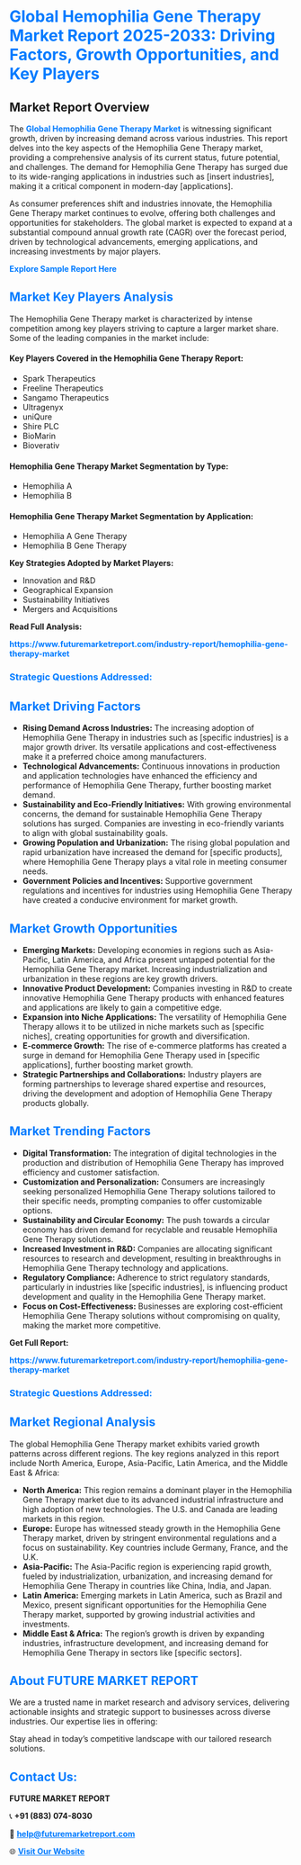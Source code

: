 <h1 style="color: #007BFF;">Global Hemophilia Gene Therapy Market Report 2025-2033: Driving Factors, Growth Opportunities, and Key Players</h1>

<section id="overview">
<h2>Market Report Overview</h2>
<p>The <a href="https://www.futuremarketreport.com/industry-report/hemophilia-gene-therapy-market" style="color: #007BFF; text-decoration: none;"><strong>Global Hemophilia Gene Therapy Market</strong></a> is witnessing significant growth, driven by increasing demand across various industries. This report delves into the key aspects of the Hemophilia Gene Therapy market, providing a comprehensive analysis of its current status, future potential, and challenges. The demand for Hemophilia Gene Therapy has surged due to its wide-ranging applications in industries such as [insert industries], making it a critical component in modern-day [applications].</p>
<p>As consumer preferences shift and industries innovate, the Hemophilia Gene Therapy market continues to evolve, offering both challenges and opportunities for stakeholders. The global market is expected to expand at a substantial compound annual growth rate (CAGR) over the forecast period, driven by technological advancements, emerging applications, and increasing investments by major players.</p>
</section>

<section id="overview">
<p><a href="https://www.futuremarketreport.com/request-sample/reportId=80075" style="color: #007BFF; text-decoration: none;"><strong>Explore Sample Report Here</strong></a></p>
</section>

<section id="key-players">
<h2 style="color: #007BFF;">Market Key Players Analysis</h2>
<p>The Hemophilia Gene Therapy market is characterized by intense competition among key players striving to capture a larger market share. Some of the leading companies in the market include:</p>
<h4>Key Players Covered in the Hemophilia Gene Therapy Report:</h4>
<ul><li>Spark Therapeutics</li><li>Freeline Therapeutics</li><li>Sangamo Therapeutics</li><li>Ultragenyx</li><li>uniQure</li><li>Shire PLC</li><li>BioMarin</li><li>Bioverativ</li></ul>
<h4>Hemophilia Gene Therapy Market Segmentation by Type:</h4>
<ul><li>Hemophilia A</li><li>Hemophilia B</li></ul>

<h4>Hemophilia Gene Therapy Market Segmentation by Application:</h4>
<ul><li>Hemophilia A Gene Therapy</li><li>Hemophilia B Gene Therapy</li></ul>
<p><strong>Key Strategies Adopted by Market Players:</strong></p>
<ul>
<li>Innovation and R&D</li>
<li>Geographical Expansion</li>
<li>Sustainability Initiatives</li>
<li>Mergers and Acquisitions</li>
</ul>
</section>

<section>
<p><strong>Read Full Analysis: </strong></p><a href="https://www.futuremarketreport.com/industry-report/hemophilia-gene-therapy-market" style="color: #007BFF; text-decoration: none;"><strong>https://www.futuremarketreport.com/industry-report/hemophilia-gene-therapy-market</strong></a>
<h3 style="color: #007BFF;">Strategic Questions Addressed:</h3>
</section>

<section id="driving-factors">
<h2 style="color: #007BFF;">Market Driving Factors</h2>
<ul>
<li><strong>Rising Demand Across Industries:</strong> The increasing adoption of Hemophilia Gene Therapy in industries such as [specific industries] is a major growth driver. Its versatile applications and cost-effectiveness make it a preferred choice among manufacturers.</li>
<li><strong>Technological Advancements:</strong> Continuous innovations in production and application technologies have enhanced the efficiency and performance of Hemophilia Gene Therapy, further boosting market demand.</li>
<li><strong>Sustainability and Eco-Friendly Initiatives:</strong> With growing environmental concerns, the demand for sustainable Hemophilia Gene Therapy solutions has surged. Companies are investing in eco-friendly variants to align with global sustainability goals.</li>
<li><strong>Growing Population and Urbanization:</strong> The rising global population and rapid urbanization have increased the demand for [specific products], where Hemophilia Gene Therapy plays a vital role in meeting consumer needs.</li>
<li><strong>Government Policies and Incentives:</strong> Supportive government regulations and incentives for industries using Hemophilia Gene Therapy have created a conducive environment for market growth.</li>
</ul>
</section>

<section id="growth-opportunities">
<h2 style="color: #007BFF;">Market Growth Opportunities</h2>
<ul>
<li><strong>Emerging Markets:</strong> Developing economies in regions such as Asia-Pacific, Latin America, and Africa present untapped potential for the Hemophilia Gene Therapy market. Increasing industrialization and urbanization in these regions are key growth drivers.</li>
<li><strong>Innovative Product Development:</strong> Companies investing in R&D to create innovative Hemophilia Gene Therapy products with enhanced features and applications are likely to gain a competitive edge.</li>
<li><strong>Expansion into Niche Applications:</strong> The versatility of Hemophilia Gene Therapy allows it to be utilized in niche markets such as [specific niches], creating opportunities for growth and diversification.</li>
<li><strong>E-commerce Growth:</strong> The rise of e-commerce platforms has created a surge in demand for Hemophilia Gene Therapy used in [specific applications], further boosting market growth.</li>
<li><strong>Strategic Partnerships and Collaborations:</strong> Industry players are forming partnerships to leverage shared expertise and resources, driving the development and adoption of Hemophilia Gene Therapy products globally.</li>
</ul>
</section>

<section id="trending-factors">
<h2 style="color: #007BFF;">Market Trending Factors</h2>
<ul>
<li><strong>Digital Transformation:</strong> The integration of digital technologies in the production and distribution of Hemophilia Gene Therapy has improved efficiency and customer satisfaction.</li>
<li><strong>Customization and Personalization:</strong> Consumers are increasingly seeking personalized Hemophilia Gene Therapy solutions tailored to their specific needs, prompting companies to offer customizable options.</li>
<li><strong>Sustainability and Circular Economy:</strong> The push towards a circular economy has driven demand for recyclable and reusable Hemophilia Gene Therapy solutions.</li>
<li><strong>Increased Investment in R&D:</strong> Companies are allocating significant resources to research and development, resulting in breakthroughs in Hemophilia Gene Therapy technology and applications.</li>
<li><strong>Regulatory Compliance:</strong> Adherence to strict regulatory standards, particularly in industries like [specific industries], is influencing product development and quality in the Hemophilia Gene Therapy market.</li>
<li><strong>Focus on Cost-Effectiveness:</strong> Businesses are exploring cost-efficient Hemophilia Gene Therapy solutions without compromising on quality, making the market more competitive.</li>
</ul>
</section>

<section>
<p><strong>Get Full Report: </strong></p><a href="https://www.futuremarketreport.com/industry-report/hemophilia-gene-therapy-market" style="color: #007BFF; text-decoration: none;"><strong>https://www.futuremarketreport.com/industry-report/hemophilia-gene-therapy-market</strong></a>
<h3 style="color: #007BFF;">Strategic Questions Addressed:</h3>
</section>


<section id="regional-analysis">
<h2 style="color: #007BFF;">Market Regional Analysis</h2>
<p>The global Hemophilia Gene Therapy market exhibits varied growth patterns across different regions. The key regions analyzed in this report include North America, Europe, Asia-Pacific, Latin America, and the Middle East & Africa:</p>
<ul>
<li><strong>North America:</strong> This region remains a dominant player in the Hemophilia Gene Therapy market due to its advanced industrial infrastructure and high adoption of new technologies. The U.S. and Canada are leading markets in this region.</li>
<li><strong>Europe:</strong> Europe has witnessed steady growth in the Hemophilia Gene Therapy market, driven by stringent environmental regulations and a focus on sustainability. Key countries include Germany, France, and the U.K.</li>
<li><strong>Asia-Pacific:</strong> The Asia-Pacific region is experiencing rapid growth, fueled by industrialization, urbanization, and increasing demand for Hemophilia Gene Therapy in countries like China, India, and Japan.</li>
<li><strong>Latin America:</strong> Emerging markets in Latin America, such as Brazil and Mexico, present significant opportunities for the Hemophilia Gene Therapy market, supported by growing industrial activities and investments.</li>
<li><strong>Middle East & Africa:</strong> The region’s growth is driven by expanding industries, infrastructure development, and increasing demand for Hemophilia Gene Therapy in sectors like [specific sectors].</li>
</ul>
</section>

<footer>
<h2 style="color: #007BFF;">About FUTURE MARKET REPORT</h2>
<p>We are a trusted name in market research and advisory services, delivering actionable insights and strategic support to businesses across diverse industries. Our expertise lies in offering:</p>

<p>Stay ahead in today’s competitive landscape with our tailored research solutions.</p>

<h2 style="color: #007BFF;">Contact Us:</h2>
<p><strong>FUTURE MARKET REPORT</strong></p>
<p>📞 <strong>+91 (883) 074-8030</strong></p>
<p>📧 <strong><a href="mailto:help@futuremarketreport.com" style="color: #007BFF;">help@futuremarketreport.com</a></strong></p>
<p>🌐 <strong><a href="https://www.futuremarketreport.com/" style="color: #007BFF;">Visit Our Website</a></strong></p>
</footer>
